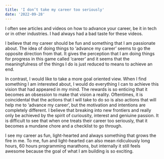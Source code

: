 ```yaml
---
title: 'I don’t take my career too seriously'
date: '2022-09-28'
---
```

I often see articles and videos on how to advance your career, be it in tech or in other industries. I had always had a bad taste for these videos.

I believe that my career should be fun and something that I am passionate about. The idea of doing things to ‘advance my career’ seems to go the opposite direction from that. It gives the perception that I am doing things for progress in this game called ‘career’ and it seems that the meaningfulness of the things I do is just reduced to means to achieve an end.

In contrast, I would like to take a more goal oriented view. When I find something I am interested about, I would do everything I can to achieve this vision that had appeared in my mind. The rewards is so enticing that it becomes an obsession to make that vision a reality. Oftentimes, it is coincidental that the actions that I will take to do so is also actions that will help me to ‘advance my career’, but the motivation and intentions are completely different. I believe that breaking into new frontiers and really only be achieved by the spirit of curiousity, interest and geniuine passion. It is difficult to see that when one treats their career too seriously, that it becomes a mundane chore and a checklist to go through.

I see my career as fun, light-hearted and always something that grows the fire in me. To me, fun and light-hearted can also mean ridiculously long hours, 60 hours programming marathons, but internally it still feels awesome because the goal of what I am building is so exciting.